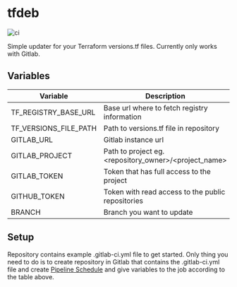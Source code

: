 # tfdeb
![ci](https://github.com/joonvena/tfdeb/actions/workflows/ci.yml/badge.svg)

Simple updater for your Terraform versions.tf files. Currently only works with Gitlab.


## Variables

| Variable    			| Description 			 						            | Default                            |
| --------------------- | --------------------------------------------------------- |------------------------------------|          
| TF_REGISTRY_BASE_URL  | Base url where to fetch registry information              | "https://registry.terraform.io/v1" |
| TF_VERSIONS_FILE_PATH | Path to versions.tf file in repository     			    | "versions.tf"                      |
| GITLAB_URL            | Gitlab instance url                                       | "https://gitlab.com"               |
| GITLAB_PROJECT        | Path to project eg. <repository_owner>/<project_name>     | ""                                 |
| GITLAB_TOKEN          | Token that has full access to the project     			| ""                                 |
| GITHUB_TOKEN          | Token with read access to the public repositories         | ""                                 |
| BRANCH                | Branch you want to update     							| "master"                           |

## Setup

Repository contains example  .gitlab-ci.yml file to get started. Only thing you need to do is to create repository in Gitlab that contains the .gitlab-ci.yml file and create [Pipeline Schedule](https://docs.gitlab.com/ee/ci/pipelines/schedules.html#configuring-pipeline-schedules) and give variables to the job according to the table above.